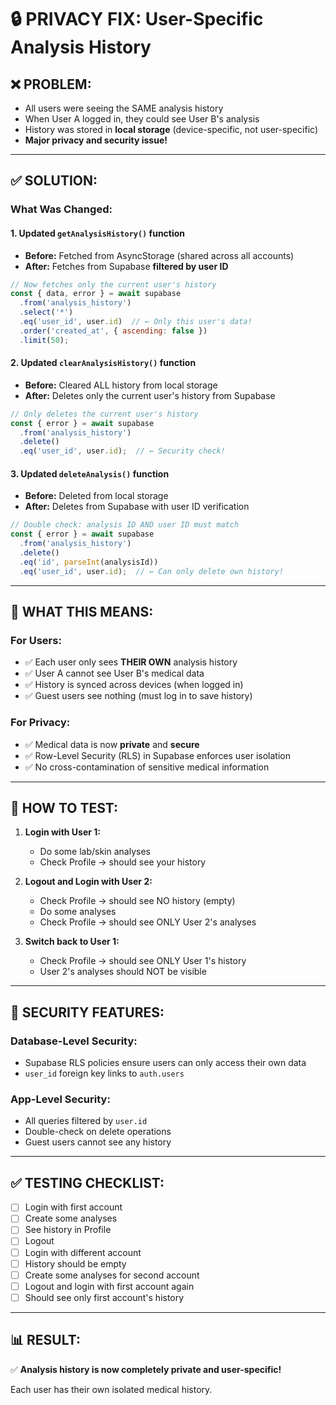 # 🔒 PRIVACY FIX: User-Specific Analysis History

## ❌ **PROBLEM:**
- All users were seeing the SAME analysis history
- When User A logged in, they could see User B's analysis
- History was stored in **local storage** (device-specific, not user-specific)
- **Major privacy and security issue!**

---

## ✅ **SOLUTION:**

### **What Was Changed:**

#### **1. Updated `getAnalysisHistory()` function**
- **Before:** Fetched from AsyncStorage (shared across all accounts)
- **After:** Fetches from Supabase **filtered by user ID**

```javascript
// Now fetches only the current user's history
const { data, error } = await supabase
  .from('analysis_history')
  .select('*')
  .eq('user_id', user.id)  // ← Only this user's data!
  .order('created_at', { ascending: false })
  .limit(50);
```

#### **2. Updated `clearAnalysisHistory()` function**
- **Before:** Cleared ALL history from local storage
- **After:** Deletes only the current user's history from Supabase

```javascript
// Only deletes the current user's history
const { error } = await supabase
  .from('analysis_history')
  .delete()
  .eq('user_id', user.id);  // ← Security check!
```

#### **3. Updated `deleteAnalysis()` function**
- **Before:** Deleted from local storage
- **After:** Deletes from Supabase with user ID verification

```javascript
// Double check: analysis ID AND user ID must match
const { error } = await supabase
  .from('analysis_history')
  .delete()
  .eq('id', parseInt(analysisId))
  .eq('user_id', user.id);  // ← Can only delete own history!
```

---

## 🎯 **WHAT THIS MEANS:**

### **For Users:**
- ✅ Each user only sees **THEIR OWN** analysis history
- ✅ User A cannot see User B's medical data
- ✅ History is synced across devices (when logged in)
- ✅ Guest users see nothing (must log in to save history)

### **For Privacy:**
- ✅ Medical data is now **private** and **secure**
- ✅ Row-Level Security (RLS) in Supabase enforces user isolation
- ✅ No cross-contamination of sensitive medical information

---

## 📱 **HOW TO TEST:**

1. **Login with User 1:**
   - Do some lab/skin analyses
   - Check Profile → should see your history

2. **Logout and Login with User 2:**
   - Check Profile → should see NO history (empty)
   - Do some analyses
   - Check Profile → should see ONLY User 2's analyses

3. **Switch back to User 1:**
   - Check Profile → should see ONLY User 1's history
   - User 2's analyses should NOT be visible

---

## 🔐 **SECURITY FEATURES:**

### **Database-Level Security:**
- Supabase RLS policies ensure users can only access their own data
- `user_id` foreign key links to `auth.users`

### **App-Level Security:**
- All queries filtered by `user.id`
- Double-check on delete operations
- Guest users cannot see any history

---

## ✅ **TESTING CHECKLIST:**

- [ ] Login with first account
- [ ] Create some analyses
- [ ] See history in Profile
- [ ] Logout
- [ ] Login with different account
- [ ] History should be empty
- [ ] Create some analyses for second account
- [ ] Logout and login with first account again
- [ ] Should see only first account's history

---

## 📊 **RESULT:**

✅ **Analysis history is now completely private and user-specific!**

Each user has their own isolated medical history.

